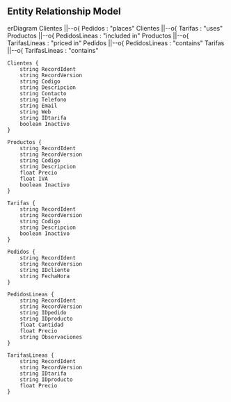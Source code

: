 ## Entity Relationship Model


erDiagram
    Clientes ||--o{ Pedidos : "places"
    Clientes ||--o{ Tarifas : "uses"
    Productos ||--o{ PedidosLineas : "included in"
    Productos ||--o{ TarifasLineas : "priced in"
    Pedidos ||--o{ PedidosLineas : "contains"
    Tarifas ||--o{ TarifasLineas : "contains"
    
    Clientes {
        string RecordIdent
        string RecordVersion
        string Codigo
        string Descripcion
        string Contacto
        string Telefono
        string Email
        string Web
        string IDtarifa
        boolean Inactivo
    }
    
    Productos {
        string RecordIdent
        string RecordVersion
        string Codigo
        string Descripcion
        float Precio
        float IVA
        boolean Inactivo
    }
    
    Tarifas {
        string RecordIdent
        string RecordVersion
        string Codigo
        string Descripcion
        boolean Inactivo
    }
    
    Pedidos {
        string RecordIdent
        string RecordVersion
        string IDcliente
        string FechaHora
    }
    
    PedidosLineas {
        string RecordIdent
        string RecordVersion
        string IDpedido
        string IDproducto
        float Cantidad
        float Precio
        string Observaciones
    }
    
    TarifasLineas {
        string RecordIdent
        string RecordVersion
        string IDtarifa
        string IDproducto
        float Precio
    }